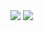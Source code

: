 <img src="https://capsule-render.vercel.app/api?type=waving&color=BDBDC8&height=150&section=header&text=Hello%20I'm%20YeoJu&fontSize=120" />

<img src="https://capsule-render.vercel.app/api?type=waving&color=BDBDC8&height=150&section=footer&text=&fontSize=" />
